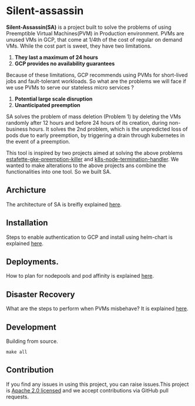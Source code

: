 # Silent-assassin

**Silent-Assassin(SA)** is a project built to solve the problems of using Preemptible Virtual Machines(PVM) in Production environment.
PVMs are unused VMs in GCP, that come at 1/4th of the cost of regular on demand VMs. While the cost part is sweet, they have two limitations.

1) **They last a maximum of 24 hours**
2) **GCP provides no availability guarantees**

Because of these limitations, GCP recommends using PVMs for short-lived jobs and fault-tolerant workloads. So what are the problems we will face if we use PVMs to serve our stateless micro services ?

1) **Potential large scale disruption**
2) **Unanticipated preemption**

SA solves the problem of mass deletion (Problem 1) by deleting the VMs randomly after 12 hours and before 24 hours of its creation, during non-business hours. It solves the 2nd problem, which is the unpredicted loss of pods due to early preemption, by triggering a drain through kubernetes in the event of a preemption.

This tool is inspired by two projects aimed at solving the above problems [estafette-gke-preemption-killer](https://github.com/estafette/estafette-gke-preemptible-killer) and [k8s-node-termination-handler](https://github.com/GoogleCloudPlatform/k8s-node-termination-handler). We wanted to make alterations to the above projects ans combine the functionalities into one tool. So we built SA.


## Archicture
The architecture of SA is breifly explained [here](docs).

## Installation

Steps to enable authentication to GCP and install using helm-chart is explained [here](docs/install.md).
## Deployments.

How to plan for nodepools and pod affinity is explained [here](docs/nodepools-and-deployment.md).

## Disaster Recovery

What are the steps to perform when PVMs misbehave? It is explained [here](docs/disaster-recovery.md).


## Development

Building from source.

```
make all
```

## Contribution
If you find any issues in using this project, you can raise issues.This project is [Apache 2.0 licensed](LICENSE) and we accept contributions via GitHub pull requests.